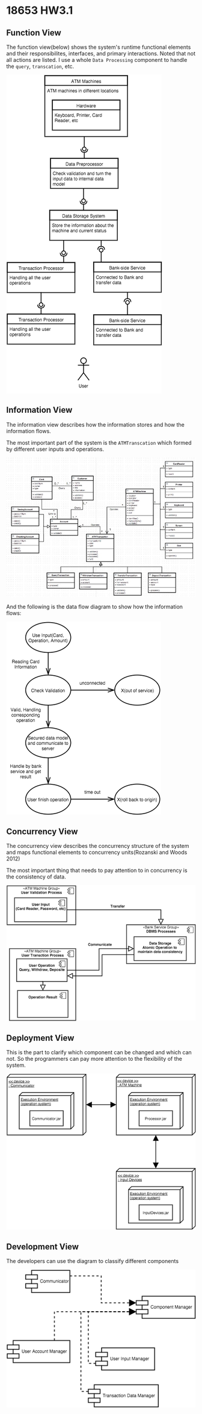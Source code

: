 # 18653 HW3.1

## Function View

The function view(below) shows the system's runtime functional elements and their responsibilites, interfaces, and primary interactions. Noted that not all actions are listed. I use a whole `Data Processing` component to handle the `query`, `transcation`, etc.

![3.1functionvie](media/3.1functionview.png)

## Information View

The information view describes how the information stores and how the information flows.

The most important part of the system is the `ATMTranscation` which formed by different user inputs and operations.

![](media/14536549509720.jpg)

And the following is the data flow diagram to show how the information flows:

![3.1informationvie](media/3.1informationview.png)

## Concurrency View

The concurrency view describes the concurrency structure of the system and maps functional elements to concurrency units(Rozanski and Woods 2012)

The most important thing that needs to pay attention to in concurrency is the consistency of data.

![3.1concurrencyvie](media/3.1concurrencyview.png)

## Deployment View

This is the part to clarify which component can be changed and which can not. So the programmers can pay more attention to the flexibility of the system.

![3.1deploymentvie](media/3.1deploymentview.png)

## Development View

The developers can use the diagram to classify different components

![3.1developmentvie](media/3.1developmentview.png)


